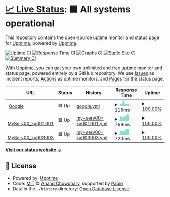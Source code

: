 # [📈 Live Status](https://demo.upptime.js.org): <!--live status--> **🟩 All systems operational**

This repository contains the open-source uptime monitor and status page for [Upptime](https://upptime.js.org), powered by [Upptime](https://github.com/upptime/upptime).

[![Uptime CI](https://github.com/kx001001/upptime/workflows/Uptime%20CI/badge.svg)](https://github.com/kx001001/upptime/actions?query=workflow%3A%22Uptime+CI%22)
[![Response Time CI](https://github.com/kx001001/upptime/workflows/Response%20Time%20CI/badge.svg)](https://github.com/kx001001/upptime/actions?query=workflow%3A%22Response+Time+CI%22)
[![Graphs CI](https://github.com/kx001001/upptime/workflows/Graphs%20CI/badge.svg)](https://github.com/kx001001/upptime/actions?query=workflow%3A%22Graphs+CI%22)
[![Static Site CI](https://github.com/kx001001/upptime/workflows/Static%20Site%20CI/badge.svg)](https://github.com/kx001001/upptime/actions?query=workflow%3A%22Static+Site+CI%22)
[![Summary CI](https://github.com/kx001001/upptime/workflows/Summary%20CI/badge.svg)](https://github.com/kx001001/upptime/actions?query=workflow%3A%22Summary+CI%22)

With [Upptime](https://upptime.js.org), you can get your own unlimited and free uptime monitor and status page, powered entirely by a GitHub repository. We use [Issues](https://github.com/upptime/upptime/issues) as incident reports, [Actions](https://github.com/kx001001/upptime/actions) as uptime monitors, and [Pages](https://demo.upptime.js.org) for the status page.

<!--start: status pages-->
<!-- This summary is generated by Upptime (https://github.com/upptime/upptime) -->
<!-- Do not edit this manually, your changes will be overwritten -->
<!-- prettier-ignore -->
| URL | Status | History | Response Time | Uptime |
| --- | ------ | ------- | ------------- | ------ |
| <img alt="" src="https://icons.duckduckgo.com/ip3/www.google.com.ico" height="13"> [Google](https://www.google.com) | 🟩 Up | [google.yml](https://github.com/kx001001/upptime/commits/HEAD/history/google.yml) | <details><summary><img alt="Response time graph" src="./graphs/google/response-time-week.png" height="20"> 115ms</summary><br><a href="https://demo.upptime.js.org/history/google"><img alt="Response time 110" src="https://img.shields.io/endpoint?url=https%3A%2F%2Fraw.githubusercontent.com%2Fkx001001%2Fupptime%2FHEAD%2Fapi%2Fgoogle%2Fresponse-time.json"></a><br><a href="https://demo.upptime.js.org/history/google"><img alt="24-hour response time 119" src="https://img.shields.io/endpoint?url=https%3A%2F%2Fraw.githubusercontent.com%2Fkx001001%2Fupptime%2FHEAD%2Fapi%2Fgoogle%2Fresponse-time-day.json"></a><br><a href="https://demo.upptime.js.org/history/google"><img alt="7-day response time 115" src="https://img.shields.io/endpoint?url=https%3A%2F%2Fraw.githubusercontent.com%2Fkx001001%2Fupptime%2FHEAD%2Fapi%2Fgoogle%2Fresponse-time-week.json"></a><br><a href="https://demo.upptime.js.org/history/google"><img alt="30-day response time 108" src="https://img.shields.io/endpoint?url=https%3A%2F%2Fraw.githubusercontent.com%2Fkx001001%2Fupptime%2FHEAD%2Fapi%2Fgoogle%2Fresponse-time-month.json"></a><br><a href="https://demo.upptime.js.org/history/google"><img alt="1-year response time 105" src="https://img.shields.io/endpoint?url=https%3A%2F%2Fraw.githubusercontent.com%2Fkx001001%2Fupptime%2FHEAD%2Fapi%2Fgoogle%2Fresponse-time-year.json"></a></details> | <details><summary><a href="https://demo.upptime.js.org/history/google">100.00%</a></summary><a href="https://demo.upptime.js.org/history/google"><img alt="All-time uptime 100.00%" src="https://img.shields.io/endpoint?url=https%3A%2F%2Fraw.githubusercontent.com%2Fkx001001%2Fupptime%2FHEAD%2Fapi%2Fgoogle%2Fuptime.json"></a><br><a href="https://demo.upptime.js.org/history/google"><img alt="24-hour uptime 100.00%" src="https://img.shields.io/endpoint?url=https%3A%2F%2Fraw.githubusercontent.com%2Fkx001001%2Fupptime%2FHEAD%2Fapi%2Fgoogle%2Fuptime-day.json"></a><br><a href="https://demo.upptime.js.org/history/google"><img alt="7-day uptime 100.00%" src="https://img.shields.io/endpoint?url=https%3A%2F%2Fraw.githubusercontent.com%2Fkx001001%2Fupptime%2FHEAD%2Fapi%2Fgoogle%2Fuptime-week.json"></a><br><a href="https://demo.upptime.js.org/history/google"><img alt="30-day uptime 100.00%" src="https://img.shields.io/endpoint?url=https%3A%2F%2Fraw.githubusercontent.com%2Fkx001001%2Fupptime%2FHEAD%2Fapi%2Fgoogle%2Fuptime-month.json"></a><br><a href="https://demo.upptime.js.org/history/google"><img alt="1-year uptime 100.00%" src="https://img.shields.io/endpoint?url=https%3A%2F%2Fraw.githubusercontent.com%2Fkx001001%2Fupptime%2FHEAD%2Fapi%2Fgoogle%2Fuptime-year.json"></a></details>
| <img alt="" src="https://icons.duckduckgo.com/ip3/kx001001.serv00.net.ico" height="13"> [MyServ00_kx001001](https://kx001001.serv00.net) | 🟩 Up | [my-serv00-kx001001.yml](https://github.com/kx001001/upptime/commits/HEAD/history/my-serv00-kx001001.yml) | <details><summary><img alt="Response time graph" src="./graphs/my-serv00-kx001001/response-time-week.png" height="20"> 769ms</summary><br><a href="https://demo.upptime.js.org/history/my-serv00-kx001001"><img alt="Response time 729" src="https://img.shields.io/endpoint?url=https%3A%2F%2Fraw.githubusercontent.com%2Fkx001001%2Fupptime%2FHEAD%2Fapi%2Fmy-serv00-kx001001%2Fresponse-time.json"></a><br><a href="https://demo.upptime.js.org/history/my-serv00-kx001001"><img alt="24-hour response time 480" src="https://img.shields.io/endpoint?url=https%3A%2F%2Fraw.githubusercontent.com%2Fkx001001%2Fupptime%2FHEAD%2Fapi%2Fmy-serv00-kx001001%2Fresponse-time-day.json"></a><br><a href="https://demo.upptime.js.org/history/my-serv00-kx001001"><img alt="7-day response time 769" src="https://img.shields.io/endpoint?url=https%3A%2F%2Fraw.githubusercontent.com%2Fkx001001%2Fupptime%2FHEAD%2Fapi%2Fmy-serv00-kx001001%2Fresponse-time-week.json"></a><br><a href="https://demo.upptime.js.org/history/my-serv00-kx001001"><img alt="30-day response time 729" src="https://img.shields.io/endpoint?url=https%3A%2F%2Fraw.githubusercontent.com%2Fkx001001%2Fupptime%2FHEAD%2Fapi%2Fmy-serv00-kx001001%2Fresponse-time-month.json"></a><br><a href="https://demo.upptime.js.org/history/my-serv00-kx001001"><img alt="1-year response time 729" src="https://img.shields.io/endpoint?url=https%3A%2F%2Fraw.githubusercontent.com%2Fkx001001%2Fupptime%2FHEAD%2Fapi%2Fmy-serv00-kx001001%2Fresponse-time-year.json"></a></details> | <details><summary><a href="https://demo.upptime.js.org/history/my-serv00-kx001001">100.00%</a></summary><a href="https://demo.upptime.js.org/history/my-serv00-kx001001"><img alt="All-time uptime 100.00%" src="https://img.shields.io/endpoint?url=https%3A%2F%2Fraw.githubusercontent.com%2Fkx001001%2Fupptime%2FHEAD%2Fapi%2Fmy-serv00-kx001001%2Fuptime.json"></a><br><a href="https://demo.upptime.js.org/history/my-serv00-kx001001"><img alt="24-hour uptime 100.00%" src="https://img.shields.io/endpoint?url=https%3A%2F%2Fraw.githubusercontent.com%2Fkx001001%2Fupptime%2FHEAD%2Fapi%2Fmy-serv00-kx001001%2Fuptime-day.json"></a><br><a href="https://demo.upptime.js.org/history/my-serv00-kx001001"><img alt="7-day uptime 100.00%" src="https://img.shields.io/endpoint?url=https%3A%2F%2Fraw.githubusercontent.com%2Fkx001001%2Fupptime%2FHEAD%2Fapi%2Fmy-serv00-kx001001%2Fuptime-week.json"></a><br><a href="https://demo.upptime.js.org/history/my-serv00-kx001001"><img alt="30-day uptime 100.00%" src="https://img.shields.io/endpoint?url=https%3A%2F%2Fraw.githubusercontent.com%2Fkx001001%2Fupptime%2FHEAD%2Fapi%2Fmy-serv00-kx001001%2Fuptime-month.json"></a><br><a href="https://demo.upptime.js.org/history/my-serv00-kx001001"><img alt="1-year uptime 100.00%" src="https://img.shields.io/endpoint?url=https%3A%2F%2Fraw.githubusercontent.com%2Fkx001001%2Fupptime%2FHEAD%2Fapi%2Fmy-serv00-kx001001%2Fuptime-year.json"></a></details>
| <img alt="" src="https://icons.duckduckgo.com/ip3/kx003003.serv00.net.ico" height="13"> [MyServ00_kx003003](https://kx003003.serv00.net) | 🟩 Up | [my-serv00-kx003003.yml](https://github.com/kx001001/upptime/commits/HEAD/history/my-serv00-kx003003.yml) | <details><summary><img alt="Response time graph" src="./graphs/my-serv00-kx003003/response-time-week.png" height="20"> 720ms</summary><br><a href="https://demo.upptime.js.org/history/my-serv00-kx003003"><img alt="Response time 674" src="https://img.shields.io/endpoint?url=https%3A%2F%2Fraw.githubusercontent.com%2Fkx001001%2Fupptime%2FHEAD%2Fapi%2Fmy-serv00-kx003003%2Fresponse-time.json"></a><br><a href="https://demo.upptime.js.org/history/my-serv00-kx003003"><img alt="24-hour response time 447" src="https://img.shields.io/endpoint?url=https%3A%2F%2Fraw.githubusercontent.com%2Fkx001001%2Fupptime%2FHEAD%2Fapi%2Fmy-serv00-kx003003%2Fresponse-time-day.json"></a><br><a href="https://demo.upptime.js.org/history/my-serv00-kx003003"><img alt="7-day response time 720" src="https://img.shields.io/endpoint?url=https%3A%2F%2Fraw.githubusercontent.com%2Fkx001001%2Fupptime%2FHEAD%2Fapi%2Fmy-serv00-kx003003%2Fresponse-time-week.json"></a><br><a href="https://demo.upptime.js.org/history/my-serv00-kx003003"><img alt="30-day response time 674" src="https://img.shields.io/endpoint?url=https%3A%2F%2Fraw.githubusercontent.com%2Fkx001001%2Fupptime%2FHEAD%2Fapi%2Fmy-serv00-kx003003%2Fresponse-time-month.json"></a><br><a href="https://demo.upptime.js.org/history/my-serv00-kx003003"><img alt="1-year response time 674" src="https://img.shields.io/endpoint?url=https%3A%2F%2Fraw.githubusercontent.com%2Fkx001001%2Fupptime%2FHEAD%2Fapi%2Fmy-serv00-kx003003%2Fresponse-time-year.json"></a></details> | <details><summary><a href="https://demo.upptime.js.org/history/my-serv00-kx003003">100.00%</a></summary><a href="https://demo.upptime.js.org/history/my-serv00-kx003003"><img alt="All-time uptime 100.00%" src="https://img.shields.io/endpoint?url=https%3A%2F%2Fraw.githubusercontent.com%2Fkx001001%2Fupptime%2FHEAD%2Fapi%2Fmy-serv00-kx003003%2Fuptime.json"></a><br><a href="https://demo.upptime.js.org/history/my-serv00-kx003003"><img alt="24-hour uptime 100.00%" src="https://img.shields.io/endpoint?url=https%3A%2F%2Fraw.githubusercontent.com%2Fkx001001%2Fupptime%2FHEAD%2Fapi%2Fmy-serv00-kx003003%2Fuptime-day.json"></a><br><a href="https://demo.upptime.js.org/history/my-serv00-kx003003"><img alt="7-day uptime 100.00%" src="https://img.shields.io/endpoint?url=https%3A%2F%2Fraw.githubusercontent.com%2Fkx001001%2Fupptime%2FHEAD%2Fapi%2Fmy-serv00-kx003003%2Fuptime-week.json"></a><br><a href="https://demo.upptime.js.org/history/my-serv00-kx003003"><img alt="30-day uptime 100.00%" src="https://img.shields.io/endpoint?url=https%3A%2F%2Fraw.githubusercontent.com%2Fkx001001%2Fupptime%2FHEAD%2Fapi%2Fmy-serv00-kx003003%2Fuptime-month.json"></a><br><a href="https://demo.upptime.js.org/history/my-serv00-kx003003"><img alt="1-year uptime 100.00%" src="https://img.shields.io/endpoint?url=https%3A%2F%2Fraw.githubusercontent.com%2Fkx001001%2Fupptime%2FHEAD%2Fapi%2Fmy-serv00-kx003003%2Fuptime-year.json"></a></details>

<!--end: status pages-->

[**Visit our status website →**](https://demo.upptime.js.org)

## 📄 License

- Powered by: [Upptime](https://github.com/upptime/upptime)
- Code: [MIT](./LICENSE) © [Anand Chowdhary](https://anandchowdhary.com), supported by [Pabio](https://pabio.com)
- Data in the `./history` directory: [Open Database License](https://opendatacommons.org/licenses/odbl/1-0/)
